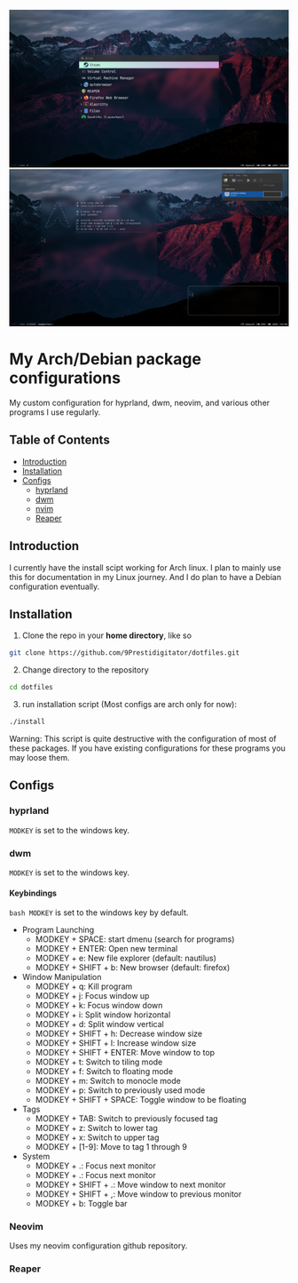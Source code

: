 ![hyprland with rofi](imgs/readme/readme1.png)
![hyprland with rofi](imgs/readme/readme2.png)

# My Arch/Debian package configurations
My custom configuration for hyprland, dwm, neovim, and various other programs I use regularly.

## Table of Contents
- [Introduction](#introduction)
- [Installation](#installation)
- [Configs](#configs)
    - [hyprland](#hyprland)
    - [dwm](#dwm)
    - [nvim](#neovim)
    - [Reaper](#reaper)

## Introduction
I currently have the install scipt working for Arch linux. I plan to mainly use this for documentation in my Linux journey. And I do plan to have a Debian configuration eventually.

## Installation
1. Clone the repo in your **home directory**, like so
```bash
git clone https://github.com/9Prestidigitator/dotfiles.git
```
2. Change directory to the repository
```bash
cd dotfiles
```
3. run installation script (Most configs are arch only for now):
```bash
./install
```
Warning: This script is quite destructive with the configuration of most of these packages. If you have existing configurations for these programs you may loose them.

## Configs
### hyprland
```MODKEY``` is set to the windows key.

### dwm
```MODKEY``` is set to the windows key.

#### Keybindings
```bash MODKEY``` is set to the windows key by default.
- Program Launching
    - MODKEY + SPACE: start dmenu (search for programs)
    - MODKEY + ENTER: Open new terminal
    - MODKEY + e: New file explorer (default: nautilus)
    - MODKEY + SHIFT + b: New browser (default: firefox)
- Window Manipulation
    - MODKEY + q: Kill program
    - MODKEY + j: Focus window up
    - MODKEY + k: Focus window down
    - MODKEY + i: Split window horizontal
    - MODKEY + d: Split window vertical
    - MODKEY + SHIFT + h: Decrease window size
    - MODKEY + SHIFT + l: Increase window size
    - MODKEY + SHIFT + ENTER: Move window to top
    - MODKEY + t: Switch to tiling mode
    - MODKEY + f: Switch to floating mode
    - MODKEY + m: Switch to monocle mode
    - MODKEY + p: Switch to previously used mode
    - MODKEY + SHIFT + SPACE: Toggle window to be floating 
- Tags
    - MODKEY + TAB: Switch to previously focused tag
    - MODKEY + z: Switch to lower tag
    - MODKEY + x: Switch to upper tag
    - MODKEY + [1-9]: Move to tag 1 through 9
- System
    - MODKEY + .: Focus next monitor 
    - MODKEY + .: Focus next monitor 
    - MODKEY + SHIFT + .: Move window to next monitor 
    - MODKEY + SHIFT + ,: Move window to previous monitor 
    - MODKEY + b: Toggle bar

### Neovim
Uses my neovim configuration github repository.

### Reaper
